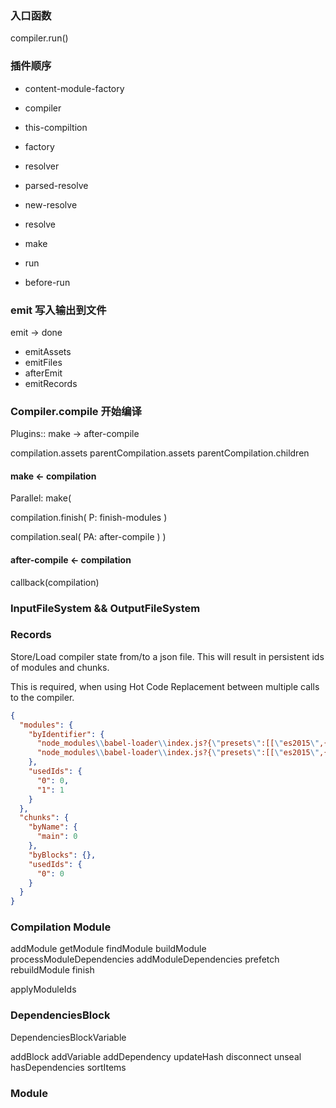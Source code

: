 ### 入口函数 

compiler.run()

### 插件顺序

* content-module-factory



* compiler
* this-compiltion
* factory
* resolver
* parsed-resolve
* new-resolve
* resolve
* make
* run
* before-run


### emit 写入输出到文件

emit -> done

* emitAssets
* emitFiles
* afterEmit
* emitRecords


### Compiler.compile 开始编译

Plugins:: make -> after-compile

compilation.assets
parentCompilation.assets
parentCompilation.children

#### make <- compilation

Parallel: make(

  compilation.finish(
    P: finish-modules
  )
  
  
  compilation.seal(
    PA: after-compile
  )
)

#### after-compile <- compilation

callback(compilation)


### InputFileSystem && OutputFileSystem


### Records

Store/Load compiler state from/to a json file. This will result in persistent ids of modules and chunks.

This is required, when using Hot Code Replacement between multiple calls to the compiler.

```json
{
  "modules": {
    "byIdentifier": {
      "node_modules\\babel-loader\\index.js?{\"presets\":[[\"es2015\",{\"modules\":false}]]}!lib\\WebpackSimple1.js": 0,
      "node_modules\\babel-loader\\index.js?{\"presets\":[[\"es2015\",{\"modules\":false}]]}!lib\\WebpackSimple.js": 1
    },
    "usedIds": {
      "0": 0,
      "1": 1
    }
  },
  "chunks": {
    "byName": {
      "main": 0
    },
    "byBlocks": {},
    "usedIds": {
      "0": 0
    }
  }
}
```


### Compilation Module

addModule
getModule
findModule
buildModule
processModuleDependencies
addModuleDependencies
prefetch
rebuildModule
finish

applyModuleIds


### DependenciesBlock

DependenciesBlockVariable

addBlock
addVariable
addDependency
updateHash
disconnect
unseal
hasDependencies
sortItems


### Module


